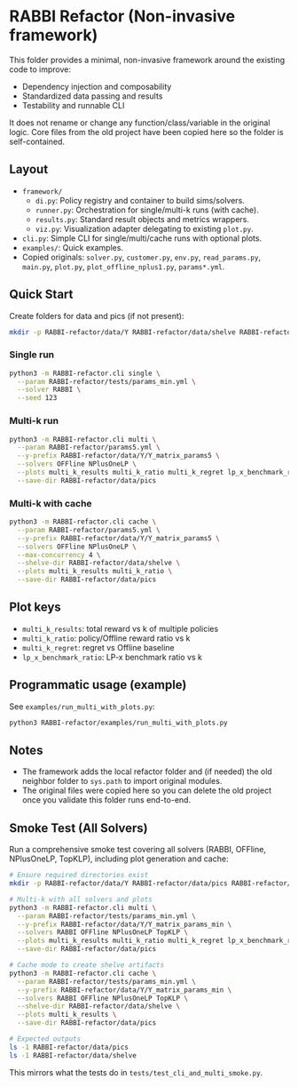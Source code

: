 # RABBI Refactor (Non-invasive framework)

This folder provides a minimal, non-invasive framework around the existing code to improve:
- Dependency injection and composability
- Standardized data passing and results
- Testability and runnable CLI

It does not rename or change any function/class/variable in the original logic. Core files from the old project have been copied here so the folder is self-contained.

## Layout

- `framework/`
  - `di.py`: Policy registry and container to build sims/solvers.
  - `runner.py`: Orchestration for single/multi-k runs (with cache).
  - `results.py`: Standard result objects and metrics wrappers.
  - `viz.py`: Visualization adapter delegating to existing `plot.py`.
- `cli.py`: Simple CLI for single/multi/cache runs with optional plots.
- `examples/`: Quick examples.
- Copied originals: `solver.py`, `customer.py`, `env.py`, `read_params.py`, `main.py`, `plot.py`, `plot_offline_nplus1.py`, `params*.yml`.

## Quick Start

Create folders for data and pics (if not present):

```bash
mkdir -p RABBI-refactor/data/Y RABBI-refactor/data/shelve RABBI-refactor/data/pics
```

### Single run

```bash
python3 -m RABBI-refactor.cli single \
  --param RABBI-refactor/tests/params_min.yml \
  --solver RABBI \
  --seed 123
```

### Multi-k run

```bash
python3 -m RABBI-refactor.cli multi \
  --param RABBI-refactor/params5.yml \
  --y-prefix RABBI-refactor/data/Y/Y_matrix_params5 \
  --solvers OFFline NPlusOneLP \
  --plots multi_k_results multi_k_ratio multi_k_regret lp_x_benchmark_ratio \
  --save-dir RABBI-refactor/data/pics
```

### Multi-k with cache

```bash
python3 -m RABBI-refactor.cli cache \
  --param RABBI-refactor/params5.yml \
  --y-prefix RABBI-refactor/data/Y/Y_matrix_params5 \
  --solvers OFFline NPlusOneLP \
  --max-concurrency 4 \
  --shelve-dir RABBI-refactor/data/shelve \
  --plots multi_k_results multi_k_ratio \
  --save-dir RABBI-refactor/data/pics
```

## Plot keys
- `multi_k_results`: total reward vs k of multiple policies
- `multi_k_ratio`: policy/Offline reward ratio vs k
- `multi_k_regret`: regret vs Offline baseline
- `lp_x_benchmark_ratio`: LP-x benchmark ratio vs k

## Programmatic usage (example)

See `examples/run_multi_with_plots.py`:

```bash
python3 RABBI-refactor/examples/run_multi_with_plots.py
```

## Notes
- The framework adds the local refactor folder and (if needed) the old neighbor folder to `sys.path` to import original modules.
- The original files were copied here so you can delete the old project once you validate this folder runs end-to-end.

## Smoke Test (All Solvers)

Run a comprehensive smoke test covering all solvers (RABBI, OFFline, NPlusOneLP, TopKLP), including plot generation and cache:

```bash
# Ensure required directories exist
mkdir -p RABBI-refactor/data/Y RABBI-refactor/data/pics RABBI-refactor/data/shelve

# Multi-k with all solvers and plots
python3 -m RABBI-refactor.cli multi \
  --param RABBI-refactor/tests/params_min.yml \
  --y-prefix RABBI-refactor/data/Y/Y_matrix_params_min \
  --solvers RABBI OFFline NPlusOneLP TopKLP \
  --plots multi_k_results multi_k_ratio multi_k_regret lp_x_benchmark_ratio \
  --save-dir RABBI-refactor/data/pics

# Cache mode to create shelve artifacts
python3 -m RABBI-refactor.cli cache \
  --param RABBI-refactor/tests/params_min.yml \
  --y-prefix RABBI-refactor/data/Y/Y_matrix_params_min \
  --solvers RABBI OFFline NPlusOneLP TopKLP \
  --shelve-dir RABBI-refactor/data/shelve \
  --plots multi_k_results \
  --save-dir RABBI-refactor/data/pics

# Expected outputs
ls -1 RABBI-refactor/data/pics
ls -1 RABBI-refactor/data/shelve
```

This mirrors what the tests do in `tests/test_cli_and_multi_smoke.py`.

